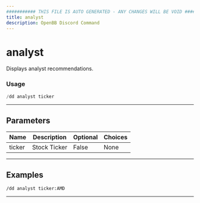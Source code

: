 ```yaml
---
########### THIS FILE IS AUTO GENERATED - ANY CHANGES WILL BE VOID ###########
title: analyst
description: OpenBB Discord Command
---
```


# analyst

Displays analyst recommendations.

### Usage

```python wordwrap
/dd analyst ticker
```

---

## Parameters

| Name | Description | Optional | Choices |
| ---- | ----------- | -------- | ------- |
| ticker | Stock Ticker | False | None |


---

## Examples

```
/dd analyst ticker:AMD
```
---
